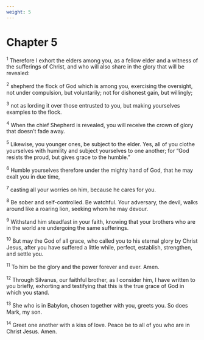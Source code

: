 ```yaml
---
weight: 5
---
```


# Chapter 5

<sup>1</sup> Therefore I exhort the elders among you, as a fellow elder and a witness of the sufferings of Christ, and who will also share in the glory that will be revealed: 

<sup>2</sup> shepherd the flock of God which is among you, exercising the oversight, not under compulsion, but voluntarily; not for dishonest gain, but willingly; 

<sup>3</sup> not as lording it over those entrusted to you, but making yourselves examples to the flock. 

<sup>4</sup> When the chief Shepherd is revealed, you will receive the crown of glory that doesn’t fade away. 

<sup>5</sup> Likewise, you younger ones, be subject to the elder. Yes, all of you clothe yourselves with humility and subject yourselves to one another; for “God resists the proud, but gives grace to the humble.” 

<sup>6</sup> Humble yourselves therefore under the mighty hand of God, that he may exalt you in due time, 

<sup>7</sup> casting all your worries on him, because he cares for you. 

<sup>8</sup> Be sober and self-controlled. Be watchful. Your adversary, the devil, walks around like a roaring lion, seeking whom he may devour. 

<sup>9</sup> Withstand him steadfast in your faith, knowing that your brothers who are in the world are undergoing the same sufferings. 

<sup>10</sup> But may the God of all grace, who called you to his eternal glory by Christ Jesus, after you have suffered a little while, perfect, establish, strengthen, and settle you. 

<sup>11</sup> To him be the glory and the power forever and ever. Amen. 

<sup>12</sup> Through Silvanus, our faithful brother, as I consider him, I have written to you briefly, exhorting and testifying that this is the true grace of God in which you stand. 

<sup>13</sup> She who is in Babylon, chosen together with you, greets you. So does Mark, my son. 

<sup>14</sup> Greet one another with a kiss of love. Peace be to all of you who are in Christ Jesus. Amen. 

